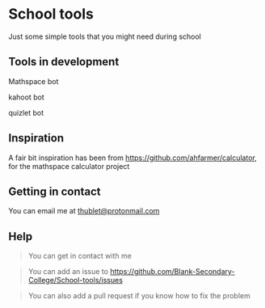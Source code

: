 # School tools

Just some simple tools that you might need during school

## Tools in development

Mathspace bot

kahoot bot

quizlet bot

## Inspiration

A fair bit inspiration has been from <https://github.com/ahfarmer/calculator>, for the mathspace calculator project

## Getting in contact

You can email me at <thublet@protonmail.com>

## Help

>You can get in contact with me

>You can add an issue to <https://github.com/Blank-Secondary-College/School-tools/issues>

>You can also add a pull request if you know how to fix the problem
